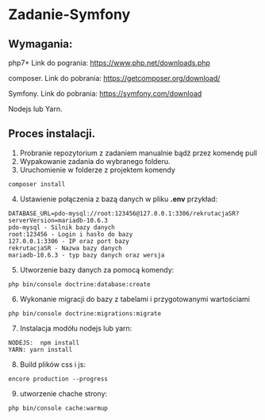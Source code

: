 # Zadanie-Symfony
## Wymagania:
  php7+ Link do pogrania: https://www.php.net/downloads.php
  
  composer. Link do pobrania: https://getcomposer.org/download/
  
  Symfony. Link do pobrania: https://symfony.com/download
  
  Nodejs lub Yarn.
  
 ## Proces instalacji.
  1) Probranie repozytorium z zadaniem manualnie bądź przez komendę pull
  2) Wypakowanie zadania do wybranego folderu.
  3) Uruchomienie w folderze z projektem komendy 
  ```
  composer install
  ```
  4) Ustawienie połączenia z bazą danych w pliku **.env** przykład:
  ```
  DATABASE_URL=pdo-mysql://root:123456@127.0.0.1:3306/rekrutacjaSR?serverVersion=mariadb-10.6.3
  pdo-mysql - Silnik bazy danych
  root:123456 - Login i hasło do bazy
  127.0.0.1:3306 - IP oraz port bazy
  rekrutacjaSR - Nazwa bazy danych
  mariadb-10.6.3 - typ bazy danych oraz wersja
  ```
  5) Utworzenie bazy danych za pomocą komendy:
  ```
  php bin/console doctrine:database:create
  ```
  6) Wykonanie migracji do bazy z tabelami i przygotowanymi wartościami
  ```
  php bin/console doctrine:migrations:migrate
  ```
  7) Instalacja modółu nodejs lub yarn:
  ```
  NODEJS:  npm install
  YARN: yarn install
  ```
  8) Build plików css i js:
  ```
  encore production --progress
  ```
  9) utworzenie chache strony:
  ```
  php bin/console cache:warmup
  ```
  
  
